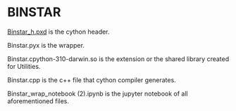 # BINSTAR



[Binstar_h.pxd](https://github.com/Melikakmm/SEVN_PYTHON_WRAPPER/blob/main/CYTHON_WRAPPER/Binstar/Binstar_h.pxd) is the cython header.

Binstar.pyx is the wrapper.

Binstar.cpython-310-darwin.so is the extension or the shared library created for Utilities.

Binstar.cpp is the c++ file that cython compiler generates.

Binstar_wrap_notebook (2).ipynb is the jupyter notebook of all aforementioned files.



